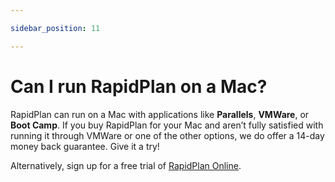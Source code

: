 ```yaml
---

sidebar_position: 11

---
```

# Can I run RapidPlan on a Mac?

RapidPlan can run on a Mac with applications like **Parallels**, **VMWare**, or **Boot Camp**. If you buy RapidPlan for your Mac and aren’t fully satisfied with running it through VMWare or one of the other options, we do offer a 14-day money back guarantee. Give it a try!

Alternatively, sign up for a free trial of [RapidPlan Online](https://invarion.com/products/rapidplan-online).
